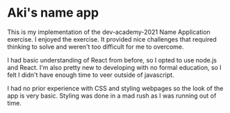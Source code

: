# Aki's name app

This is my implementation of the dev-academy-2021 Name Application exercise.
I enjoyed the exercise. It provided nice challenges that required thinking to solve and weren't too difficult for me to overcome.

I had basic understanding of React from before, so I opted to use node.js and React.
I'm also pretty new to developing with no formal education, so I felt I didn't have enough time to veer outside of javascript.

I had no prior experience with CSS and styling webpages so the look of the app is very basic.
Styling was done in a mad rush as I was running out of time.
